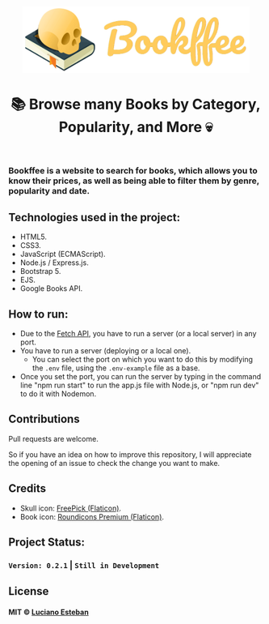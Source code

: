 <p align="center">
    <img src="public/src/readme-logo.png" alt="Bookffee logo" width="450" />
</p>

<h1 align="center">📚 Browse many Books by Category, Popularity, and More 💀</h1>

<br>

### Bookffee is a website to search for books, which allows you to know their prices, as well as being able to filter them by genre, popularity and date.

## Technologies used in the project:

- HTML5.
- CSS3.
- JavaScript (ECMAScript).
- Node.js / Express.js.
- Bootstrap 5.
- EJS.
- Google Books API.

## How to run:

- Due to the [Fetch API](https://developer.mozilla.org/es/docs/Web/API/Fetch_API), you have to run a server (or a local server) in any port.
- You have to run a server (deploying or a local one).
    - You can select the port on which you want to do this by modifying the `.env` file, using the `.env-example` file as a base.
- Once you set the port, you can run the server by typing in the command line "npm run start" to run the app.js file with Node.js, or "npm run dev" to do it with Nodemon.

## Contributions

Pull requests are welcome.

So if you have an idea on how to improve this repository, I will appreciate
the opening of an issue to check the change you want to make.

## Credits

- Skull icon: [FreePick (Flaticon)](https://www.flaticon.com/premium-icon/skull_3837859).
- Book icon: [Roundicons Premium (Flaticon)](https://www.flaticon.com/premium-icon/book_536949).

## Project Status:

### `Version: 0.2.1` | `Still in Development`
<!-- <h3><i>You can access Bookffee by clicking <a href="" target="_blank">here</a>.</i></h3> -->

## License

#### MIT © [Luciano Esteban](https://github.com/LucioFex)
